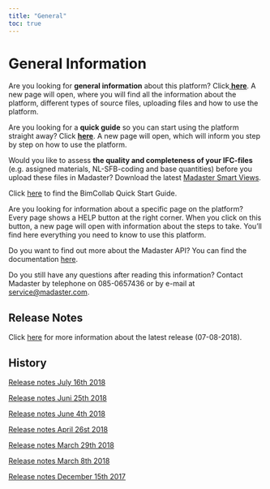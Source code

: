 ```yaml
---
title: "General"
toc: true
---
```


# General Information

<p>Are you looking for <strong>general information</strong> about this platform? Click<a href="http://www-t.madaster.com/download_file/view/283"> </a><b><a href="http://www.madaster.com/download_file/view/283">here</a></b>. A new page will open, where you will find all the information about the platform, different types of source files, uploading files and how to use the platform.</p>

<p>Are you looking for a <strong>quick guide</strong> so you can start using the platform straight away? Click <b><a href="http://www.madaster.com/download_file/view/282">here</a></b>. A new page will open, which will inform you step by step on how to use the platform.</p>

<p>Would you like to assess <strong>the quality and completeness of your IFC-files</strong> (e.g. assigned materials, NL-SFB-coding and base quantities) before you upload these files in Madaster? Download the latest <a href="http://www.bimcollab.com/en/betazoom/betazoom/download" target="_blank">Madaster Smart Views</a>.</p>

<p>Click <a href="http://www.bimcollab.com/en/betazoom/betazoom/downloads/BIMcollab-ZOOM-Quick-Start-Guide" target="_blank">here</a> to find the BimCollab Quick Start Guide.</p>

<p>Are you looking for information about a specific page on the platform? Every page shows a HELP button at the right corner. When you click on this button, a new page will open with information about the steps to take. You&rsquo;ll find here everything you need to know to use this platform.</p>

<p>Do you want to find out more about the Madaster API? You can find the documentation <a href="https://docs.madaster.com/api" target="_blank">here</a>.

<p>Do you still have any questions after reading this information? Contact Madaster by telephone on 085-0657436 or by e-mail at <a href="mailto:service@madaster.com">service@madaster.com</a>.</p>

## Release Notes

<p>Click <a href="https://www.madaster.com/download_file/view/763" target="_blank">here</a> for more information about the latest release (07-08-2018).</p>

## History

<p><a href="https://www.madaster.com/download_file/view/715">Release notes July 16th 2018</a></p>

<p><a href="https://www.madaster.com/download_file/view/672">Release notes Juni 25th 2018</a></p>

<p><a href="https://www.madaster.com/download_file/view/612">Release notes June 4th 2018</a></p>

<p><a href="https://www.madaster.com/download_file/view/552">Release notes April 26st 2018</a></p>

<p><a href="https://www.madaster.com/download_file/view/505" target="_blank">Release notes March 29th 2018</a></p>

<p><a href="https://www.madaster.com/download_file/view/508" target="_blank">Release notes March 8th 2018</a></p>

<p><a href="https://www.madaster.com/download_file/view/506" target="_blank">Release notes December 15th 2017</a></p>
